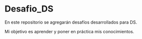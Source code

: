 # Desafio_DS

En este repositorio se agregarán desafíos desarrollados para DS.

Mi objetivo es aprender y poner en práctica mis conocimientos.

